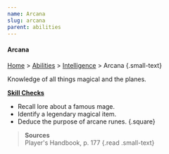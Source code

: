 ```yaml
---
name: Arcana
slug: arcana
parent: abilities
---
```

#### Arcana
[Home](home) > [Abilities](abilities) > [Intelligence](intelligence) > Arcana {.small-text}

Knowledge of all things magical and the planes.

**[Skill Checks](skill-check)**<br/>
- Recall lore about a famous mage.
- Identify a legendary magical item.
- Deduce the purpose of arcane runes.
{.square}

> **Sources** <br/>
> Player's Handbook, p. 177
{.read .small-text}


